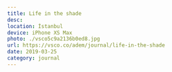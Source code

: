 ```yaml
---
title: Life in the shade
desc:
location: İstanbul
device: iPhone XS Max
photo: ./vsco5c9a2136b0ed8.jpg
url: https://vsco.co/adem/journal/life-in-the-shade
date: 2019-03-25
category: journal
---
```

